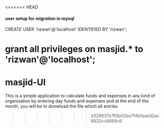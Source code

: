 <<<<<<< HEAD

#### user setup for migration in mysql

CREATE USER 'rizwan'@'localhost' IDENTIFIED BY 'rizwan';

grant all privileges on masjid.* to 'rizwan'@'localhost';
=======
# masjid-UI
This is a simple application to calculate funds and expenses in any kind of organisation by entering day funds and expenses and at the end of the month, you will be to donwload the file which all entries
>>>>>>> d328837e7f0b02be7f4bfaaed2ac9832cc8669c6
